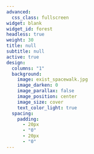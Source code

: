 ```yaml
---
advanced:
  css_class: fullscreen
widget: blank
widget_id: forest
headless: true
weight: 30
title: null
subtitle: null
active: true
design:
  columns: "1"
  background:
    image: exist_spacewalk.jpg
    image_darken: 0
    image_parallax: false
    image_position: center
    image_size: cover
    text_color_light: true
  spacing:
    padding:
      - 20px
      - "0"
      - 20px
      - "0"
---
```


